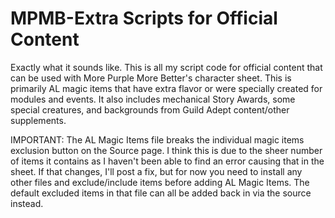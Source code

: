 # MPMB-Extra Scripts for Official Content

Exactly what it sounds like. This is all my script code for official content that can be used with More Purple More Better's character sheet. This is primarily AL magic items that have extra flavor or were specially created for modules and events. It also includes mechanical Story Awards, some special creatures, and backgrounds from Guild Adept content/other supplements.

IMPORTANT: The AL Magic Items file breaks the individual magic items exclusion button on the Source page. I think this is due to the sheer number of items it contains as I haven't been able to find an error causing that in the sheet. If that changes, I'll post a fix, but for now you need to install any other files and exclude/include items before adding AL Magic Items. The default excluded items in that file can all be added back in via the source instead.
